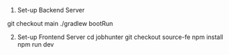 1. Set-up Backend Server

git checkout main
./gradlew bootRun

2. Set-up Frontend Server
cd jobhunter
git checkout source-fe
npm install
npm run dev
